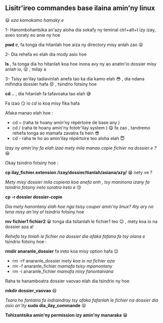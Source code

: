 ## Lisitr'ireo commandes base ilaina amin'ny linux

:smiley: *aza kamokamo hamaky e*

1- Hanombohantsika an'azy aloha dia sokafy ny teminal ctrl+alt+t izy izay, aveo soraty eo anie ny hoe 

**pwd** e, fa tonga dia hitanlah hoe aiza ny directory misy anlah zao :stuck_out_tongue_closed_eyes:

2- Dia rehefa eo elah dia mody asio hoe 

**ls** , fa tonga dia ho hitanlah koa hoe inona avy ny ao anatin'io dossier misy anlah io, :stuck_out_tongue_winking_eye: , milay a

3- Tsisy an'ilay tadiavinlah anefa tao ka dia kamo elah :flushed: , dia ndana mifindra dossier hafa :worried: , tsindrio fotsiny hoe

**cd ..** , dia hitanlah fa tafavoaka tao elah :sweat_smile: 

Fa izao :smirk: io *cd* io koa misy fika hafa 

Afaka manao elah hoe :
- cd ~ (raha te hoany amin'ny répértoire de base any )
- cd / (raha te hoany amin'ny fototr'ilay system ) :yum: fa zao , tandremo rehefa tonga ao mamafa zavatra fa hein :sunglasses:
- cd - raha te ho ao amin'ilay répértoire teo aloha elah :innocent: 

*Izay ny amin'iny fa elah izao mety mila manao copie fichier na dossier e ?* :satisfied:

Okay tsindrio fotsiny hoe :

**cp ilay_fichier.extension  /izay/dossier/tianlah/asiana/azy/**  :grin: nety ve ?

*Mety misy dossier mila copiena koa anefa anh , tsy maninona izany fa tsindrio fotsiny ireto soratra ireto e* :kissing_closed_eyes:

**cp -r dossier dossier-copie**

*Dia mety hanontany elah hoe nga tsisy couper amin'ny linux? Aty ary no tena misy an'iny a!* tsindrio fotsiny hoe

**mv fichier1 fichier2** :grinning: tonga dia tsitanlah le fichier1 teo :wink: ,  mety koa io na dossier aza a!

*Rehefa tsy tinlah le fichier na dossier dia afaka fafana fa tsy olana e* tsindrio fotsiny hoe :

**rmdir anaranle_dossier**  fa ireto koa misy option hafa :wink: 
- rm -rf anaranle_dossier *mety koa io na fichier aza*
- rm -f anaranle_fichier *mamafa tsisy mpanontany*
- rm -i anaranle_fichier *mamafa misy fanontaniana*

Raha te hanamboatra dossier vaovao elah dia tsindrio ny hoe 

**mkdir dossier_vaovao** :satisfied:

*Tsara ho fantatra fa indraindray tsy afaka fafanlah le fichier na dossier dia asio an'ity* **sudo dia_ilay_commande**  :stuck_out_tongue_closed_eyes:

**Tohizantsika amin'ny permission izy amin'ny manaraka** :grin: 





